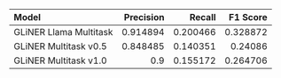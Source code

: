 | Model                  |   Precision |   Recall |   F1 Score |
|:-----------------------|------------:|---------:|-----------:|
| GLiNER Llama Multitask |    0.914894 | 0.200466 |   0.328872 |
| GLiNER Multitask v0.5  |    0.848485 | 0.140351 |   0.24086  |
| GLiNER Multitask v1.0  |    0.9      | 0.155172 |   0.264706 |